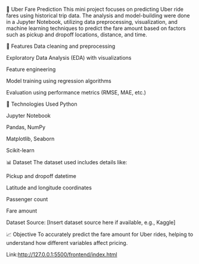  🚖 Uber Fare Prediction
This mini project focuses on predicting Uber ride fares using historical trip data. The analysis and model-building were done in a Jupyter Notebook, utilizing data preprocessing, visualization, and machine learning techniques to predict the fare amount based on factors such as pickup and dropoff locations, distance, and time.

📌 Features
Data cleaning and preprocessing

Exploratory Data Analysis (EDA) with visualizations

Feature engineering

Model training using regression algorithms

Evaluation using performance metrics (RMSE, MAE, etc.)

📁 Technologies Used
Python

Jupyter Notebook

Pandas, NumPy

Matplotlib, Seaborn

Scikit-learn

📊 Dataset
The dataset used includes details like:

Pickup and dropoff datetime

Latitude and longitude coordinates

Passenger count

Fare amount

Dataset Source: [Insert dataset source here if available, e.g., Kaggle]

📈 Objective
To accurately predict the fare amount for Uber rides, helping to understand how different variables affect pricing.

Link:http://127.0.0.1:5500/frontend/index.html
